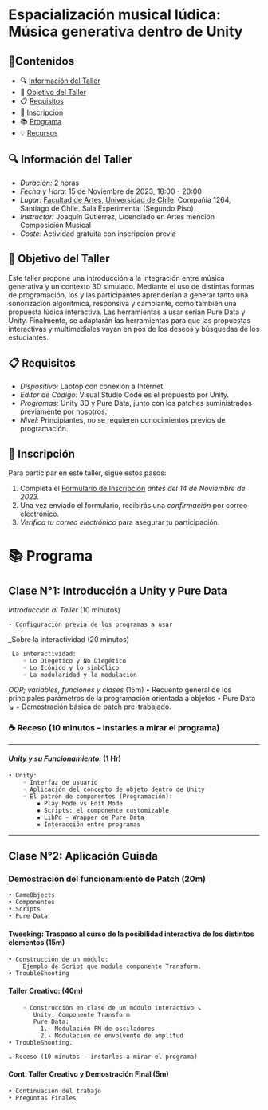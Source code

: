 # Espacialización musical lúdica: Música generativa dentro de Unity

## 📜Contenidos

- 🔍 [Información del Taller](#🔍-información-del-taller)
- 🎯 [Objetivo del Taller](#🎯-objetivo-del-taller)
- 📋 [Requisitos](#📋-requisitos)
- 📝 [Inscripción](#📝-inscripción)
- 📚 [Programa](#📚-programa)
- 💡 [Recursos](#💡-recursos)

## 🔍 Información del Taller

- _Duración:_ 2 horas
- _Fecha y Hora:_ 15 de Noviembre de 2023, 18:00 - 20:00
- _Lugar:_ [Facultad de Artes, Universidad de Chile](https://maps.app.goo.gl/jWLTspcBS5QZggna6). Compañía 1264, Santiago de Chile. Sala Experimental (Segundo Piso)
- _Instructor:_ Joaquín Gutiérrez, Licenciado en Artes mención Composición Musical
- _Coste:_ Actividad gratuita con inscripción previa

## 🎯 Objetivo del Taller

Este taller propone una introducción a la integración entre música generativa y un contexto 3D simulado. Mediante el uso de distintas formas de programación, los y las participantes aprenderían a generar tanto una sonorización algorítmica, responsiva y cambiante, como también una propuesta lúdica interactiva. Las herramientas a usar serían Pure Data y Unity. Finalmente, se adaptarán las herramientas para que las propuestas interactivas y multimediales vayan en pos de los deseos y búsquedas de los estudiantes.

## 📋 Requisitos

- _Dispositivo:_ Laptop con conexión a Internet.
- _Editor de Código:_ Visual Studio Code es el propuesto por Unity.
- _Programas:_ Unity 3D y Pure Data, junto con los patches suministrados previamente por nosotros.
- _Nivel:_ Principiantes, no se requieren conocimientos previos de programación.

## 📝 Inscripción

Para participar en este taller, sigue estos pasos:

1. Completa el [Formulario de Inscripción]() _antes del 14 de Noviembre de 2023._
2. Una vez enviado el formulario, recibirás una _confirmación_ por correo electrónico.
3. _Verifica tu correo electrónico_ para asegurar tu participación.

# 📚 Programa

## Clase N°1: Introducción a Unity y Pure Data

_Introducción al Taller_ (10 minutos)

    - Configuración previa de los programas a usar

\_Sobre la interactividad (20 minutos)

     La interactividad:
        ◦ Lo Diegético y No Diegético
        ◦ Lo Icónico y lo simbólico
        ◦ La modularidad y la modulación

_OOP; variables, funciones y clases_ (15m)
• Recuento general de los principales parámetros de la programación orientada a objetos
• Pure Data ↘
◦ Demostración básica de patch pre-trabajado.

### ☕ Receso (10 minutos – instarles a mirar el programa)

---

#### _Unity y su Funcionamiento:_ (1 Hr)

    • Unity:
        ◦ Interfaz de usuario
        ◦ Aplicación del concepto de objeto dentro de Unity
        ◦ El patrón de componentes (Programación):
            ▪ Play Mode vs Edit Mode
            ▪ Scripts: el componente customizable
            ▪ LibPd - Wrapper de Pure Data
            ▪ Interacción entre programas

---

## Clase N°2: Aplicación Guiada

### Demostración del funcionamiento de Patch (20m)

    • GameObjects
    • Componentes
    • Scripts
    • Pure Data

#### Tweeking: Traspaso al curso de la posibilidad interactiva de los distintos elementos (15m)

    • Construcción de un módulo:
        Ejemplo de Script que module componente Transform.
    • TroubleShooting

#### Taller Creativo: (40m)

        ◦ Construcción en clase de un módulo interactivo ↘
           Unity: Componente Transform
           Pure Data:
             1.- Modulación FM de osciladores
             2.- Modulación de envolvente de amplitud
    • TroubleShooting.

    ☕ Receso (10 minutos – instarles a mirar el programa)

#### Cont. Taller Creativo y Demostración Final (5m)

    • Continuación del trabajo
    • Preguntas Finales
